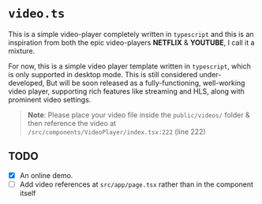 # `video.ts`

This is a simple video-player completely written in `typescript` and this is an
inspiration from both the epic video-players **NETFLIX** & **YOUTUBE**,
I call it a mixture.

For now, this is a simple video player template written in `typescript`, which
is only supported in desktop mode. This is still considered under-developed,
But will be soon released as a fully-functioning, well-working video player,
supporting rich features like streaming and HLS, along with prominent video
settings.

> **Note**: Please place your video file inside the `public/videos/` folder &
> then reference the video at `/src/components/VideoPlayer/index.tsx:222`
> (line 222)

## TODO

- [X] An online demo.
- [ ] Add video references at `src/app/page.tsx` rather than in the component itself
